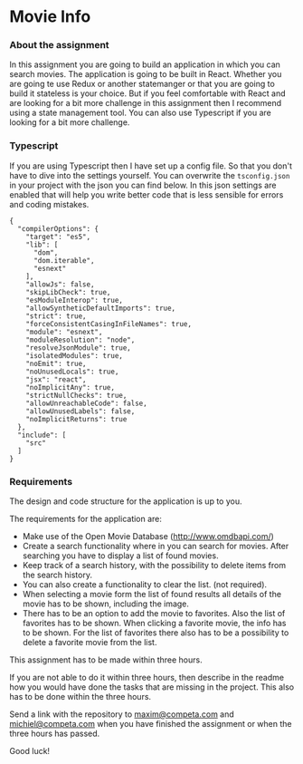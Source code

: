 # Movie Info

### About the assignment
In this assignment you are going to build an application in which you can search movies.
The application is going to be built in React. Whether you are going te use Redux or another statemanger or that you are going to build it stateless is your choice. But if you feel comfortable with React and are looking for a bit more challenge in this assignment then I recommend using a state management tool.
You can also use Typescript if you are looking for a bit more challenge.

### Typescript
If you are using Typescript then I have set up a config file. So that you don't have to dive into the settings yourself. 
You can overwrite the `tsconfig.json` in your project with the json you can find below.
In this json settings are enabled that will help you write better code that is less sensible for errors and coding mistakes.

```
{
  "compilerOptions": {
    "target": "es5",
    "lib": [
      "dom",
      "dom.iterable",
      "esnext"
    ],
    "allowJs": false,
    "skipLibCheck": true,
    "esModuleInterop": true,
    "allowSyntheticDefaultImports": true,
    "strict": true,
    "forceConsistentCasingInFileNames": true,
    "module": "esnext",
    "moduleResolution": "node",
    "resolveJsonModule": true,
    "isolatedModules": true,
    "noEmit": true,
    "noUnusedLocals": true,
    "jsx": "react",
    "noImplicitAny": true,
    "strictNullChecks": true,
    "allowUnreachableCode": false,
    "allowUnusedLabels": false,
    "noImplicitReturns": true
  },
  "include": [
    "src"
  ]
}
```

### Requirements
The design and code structure for the application is up to you.

The requirements for the application are:
- Make use of the Open Movie Database (http://www.omdbapi.com/)
- Create a search functionality where in you can search for movies. After searching you have to display a list of found movies.
- Keep track of a search history, with the possibility to delete items from the search history.
- You can also create a functionality to clear the list. (not required).
- When selecting a movie form the list of found results all details of the movie has to be shown, including the image.
- There has to be an option to add the movie to favorites. Also the list of favorites has to be shown.
When clicking a favorite movie, the info has to be shown.
For the list of favorites there also has to be a possibility to delete a favorite movie from the list.

This assignment has to be made within three hours.

If you are not able to do it within three hours, then describe in the readme how you would have done the tasks that are missing in the project. This also has to be done within the three hours.

Send a link with the repository to maxim@competa.com and michiel@competa.com when you have finished the assignment or when the three hours has passed.

Good luck!